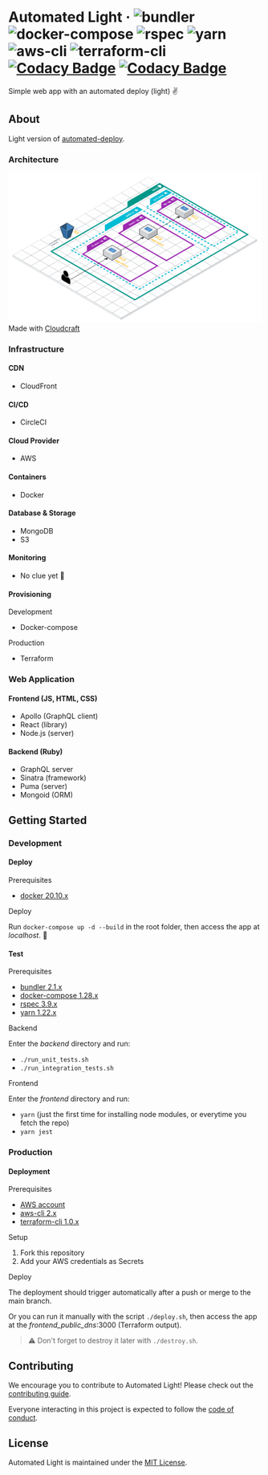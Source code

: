 # Automated Light &middot; ![bundler](https://img.shields.io/badge/bundler-2.1%2B-red?logo=ruby) ![docker-compose](https://img.shields.io/badge/docker--compose-1.28%2B-blue?logo=docker) ![rspec](https://img.shields.io/badge/rspec-3.9%2B-red?logo=ruby) ![yarn](https://img.shields.io/badge/yarn-1.22%2B-2188b6?logo=yarn) ![aws-cli](https://img.shields.io/badge/aws--cli-2.2%2B-orange?logo=amazon-aws) ![terraform-cli](https://img.shields.io/badge/terraform--cli-1.0%2B-blue?logo=terraform) [![Codacy Badge](https://app.codacy.com/project/badge/Grade/0bbe46ffb5c742b69d9436a09cb12eba)](https://www.codacy.com/gh/lucasmari/automated-light/dashboard?utm_source=github.com&amp;utm_medium=referral&amp;utm_content=lucasmari/automated-light&amp;utm_campaign=Badge_Grade) [![Codacy Badge](https://app.codacy.com/project/badge/Coverage/0bbe46ffb5c742b69d9436a09cb12eba)](https://www.codacy.com/gh/lucasmari/automated-light/dashboard?utm_source=github.com&utm_medium=referral&utm_content=lucasmari/automated-light&utm_campaign=Badge_Coverage)

Simple web app with an automated deploy (light) :v:

## About

Light version of [automated-deploy](https://github.com/lucasmari/automated-deploy).

### Architecture

![Web App Architecture](.images/Web%20App%20Reference%20Architecture.png)
Made with [Cloudcraft](https://www.cloudcraft.co/)

### Infrastructure

#### CDN

- CloudFront

#### CI/CD

- CircleCI

#### Cloud Provider

- AWS

#### Containers

- Docker

#### Database & Storage

- MongoDB
- S3

#### Monitoring

- No clue yet :shrug:

#### Provisioning

Development

- Docker-compose

Production
  
- Terraform

### Web Application

#### Frontend (JS, HTML, CSS)

- Apollo (GraphQL client)
- React (library)
- Node.js (server)

#### Backend (Ruby)

- GraphQL server
- Sinatra (framework)
- Puma (server)
- Mongoid (ORM)

## Getting Started

### Development

#### Deploy

Prerequisites

- [docker 20.10.x](https://www.docker.com/get-started)

Deploy

Run `docker-compose up -d --build` in the root folder, then access the app at *localhost*. :clap:

#### Test

Prerequisites

- [bundler 2.1.x](https://bundler.io/)
- [docker-compose 1.28.x](https://docs.docker.com/compose/install/)
- [rspec 3.9.x](https://rspec.info/)
- [yarn 1.22.x](https://yarnpkg.com/getting-started/install)

Backend

Enter the *backend* directory and run:

- `./run_unit_tests.sh`
- `./run_integration_tests.sh`

Frontend

Enter the *frontend* directory and run:

- `yarn` (just the first time for installing node modules, or everytime you fetch the repo)
- `yarn jest`

### Production

#### Deployment

Prerequisites

- [AWS account](https://console.aws.amazon.com)
- [aws-cli 2.x](https://docs.aws.amazon.com/cli/latest/userguide/install-cliv2.html)
- [terraform-cli 1.0.x](https://www.terraform.io/downloads.html)

Setup

1. Fork this repository
2. Add your AWS credentials as Secrets

Deploy

The deployment should trigger automatically after a push or merge to the main branch.

Or you can run it manually with the script `./deploy.sh`, then access the app at the *frontend_public_dns*:3000 (Terraform output).

> :warning: Don't forget to destroy it later with `./destroy.sh`.

## Contributing

We encourage you to contribute to Automated Light! Please check out the
[contributing guide](https://github.com/lucasmari/automated-light/blob/master/CONTRIBUTING.md).

Everyone interacting in this project is expected to follow the [code of conduct](https://github.com/lucasmari/automated-light/blob/master/CODE_OF_CONDUCT.md).

## License

Automated Light is maintained under the [MIT License](https://opensource.org/licenses/MIT).
